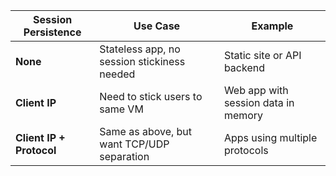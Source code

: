 | Session Persistence      | Use Case                                    | Example                             |
| ------------------------ | ------------------------------------------- | ----------------------------------- |
| **None**                 | Stateless app, no session stickiness needed | Static site or API backend          |
| **Client IP**            | Need to stick users to same VM              | Web app with session data in memory |
| **Client IP + Protocol** | Same as above, but want TCP/UDP separation  | Apps using multiple protocols       |

